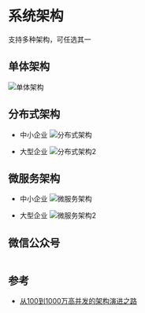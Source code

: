 # 系统架构

支持多种架构，可任选其一
<!-- TODO: 高并发、高可用、易伸缩、可扩展、安全 -->

## 单体架构

![单体架构](/xiaper.io/image/architechture/architechture-sole.png)

## 分布式架构

* 中小企业
![分布式架构](/xiaper.io/image/architechture/architechture-cluster.png)

* 大型企业
![分布式架构2](/xiaper.io/image/architechture/architechture-cluster2.png)

## 微服务架构

* 中小企业
![微服务架构](/xiaper.io/image/architechture/architechture-service.png)

* 大型企业
![微服务架构2](/xiaper.io/image/architechture/architechture-service2.png)

## 微信公众号

<img :src="$withBase('/image/qrcode_xiaperio_430.jpg')" style="width:250px;"/>

## 参考

* [从100到1000万高并发的架构演进之路](http://www.52im.net/thread-2665-1-1.html)
